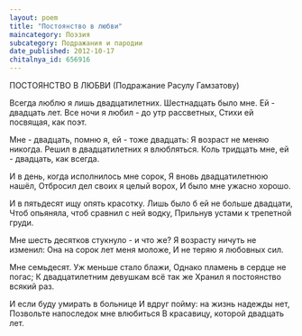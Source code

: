 ```yaml
---
layout: poem
title: "Постоянство в любви"
maincategory: Поэзия
subcategory: Подражания и пародии
date_published: 2012-10-17
chitalnya_id: 656916
---
```




ПОСТОЯНСТВО В ЛЮБВИ
(Подражание Расулу Гамзатову)

Всегда люблю я лишь двадцатилетних.
Шестнадцать было мне. Ей - двадцать лет.
Все ночи я любил - до утр рассветных,
Стихи ей посвящая, как поэт.

Мне - двадцать, помню я, ей - тоже двадцать:
Я возраст не меняю никогда.
Решил в двадцатилетних я влюбляться.
Коль тридцать мне, ей - двадцать, как всегда.

И в день, когда исполнилось мне сорок,
Я вновь двадцатилетнюю нашёл,
Отбросил дел своих я целый ворох,
И было мне ужасно хорошо.

И в пятьдесят ищу опять красотку.
Лишь было б ей не больше двадцати,
Чтоб опьяняла, чтоб сравнил с ней водку,
Прильнув устами к трепетной груди.

Мне шесть десятков стукнуло - и что же?
Я возрасту ничуть не изменил:
Она на сорок лет меня моложе,
И не теряю я любовных сил.

Мне семьдесят. Уж меньше стало блажи,
Однако пламень в сердце не погас;
К двадцатилетним девушкам всё так же
Хранил я постоянство всякий раз.

И если буду умирать в больнице
И вдруг пойму: на жизнь надежды нет,
Позвольте напоследок  мне влюбиться
В красавицу, которой двадцать лет.






